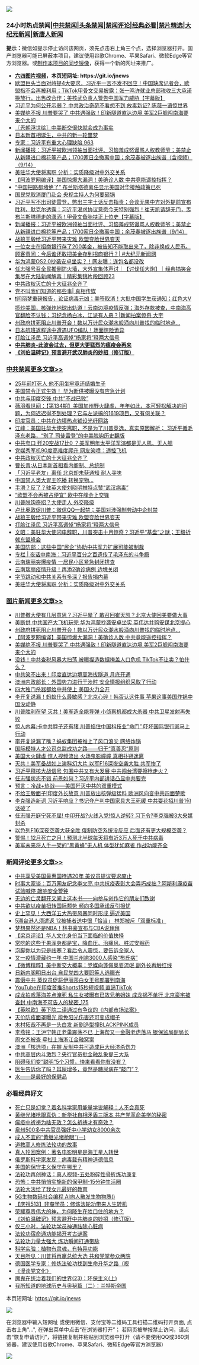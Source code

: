 ![](https://raw.githubusercontent.com/fqnews/bnews/master/64photo/fqnews-qr.jpg)

<div id="tt">
<h3>24小时热点禁闻|<a href="#%E4%B8%AD%E5%85%B1%E7%A6%81%E9%97%BB%E6%9B%B4%E5%A4%9A%E6%96%87%E7%AB%A0">中共禁闻</a>|<a href="#%E5%9B%BE%E7%89%87%E6%96%B0%E9%97%BB%E6%9B%B4%E5%A4%9A%E6%96%87%E7%AB%A0">头条禁闻</a>|<a href="#%E6%96%B0%E9%97%BB%E8%AF%84%E8%AE%BA%E6%9B%B4%E5%A4%9A%E6%96%87%E7%AB%A0">禁闻评论|<a href="#%E5%BF%85%E7%9C%8B%E7%BB%8F%E5%85%B8%E5%A5%BD%E6%96%87">经典必看|<a href="/video.md#%E7%A6%81%E7%89%87%E7%B2%BE%E9%80%89">禁片精选</a>|<a href="https://github.com/fqnews/djy/blob/master/gb/nf1351518.md#1">大纪元新闻</a>|<a href="https://github.com/fqnews/ntdtv/blob/master/gb/prog204.md#1">新唐人新闻</a></h3>
<div><b>提示：</b>微信如提示停止访问该网页，须先点击右上角三个点，选择浏览器打开。国产浏览器可能已屏蔽本项目，建议使用谷歌Chrome、苹果Safari、微软Edge等官方浏览器。或<a href="https://github.com/fqnews/bnews/blob/master/%E5%88%B6%E4%BD%9Cgit%E7%A6%81%E9%97%BB%E9%95%9C%E5%83%8F.md">制作本项目的同步镜像</a>，获得一个新的网址来推广。</div>
<ul>
<li><b><a href="http://d1.bdrive.tk/64.mp4" target="_blank">六四图片视频</a>，本页短网址: https://git.io/jnews</b></li>
<li><a href="/bannedvideo/20200915/1396454.md">欧盟巨头当面对峙提4大要求，习近平一言不发不回应！中国缺席记者会，欧盟指不会再被利用；TikTok甲骨文交易披露：张一鸣许就业总部税收三大承诺换放行，出售改合作；美核武负责人警告中国军力威胁【字幕版】</a></li>
<li><a href="/cnnews/20200914/1396392.md">习近平为何公开示弱？ 中共政治奇葩不看想不到 放毒新证? 陈薇一语惊世界</a></li>
<li><a href="/topimagenews/20200915/1396412.md">美媒绝不报 川普要哭了 中共遇强敌！印新隧道直达边境 美军2巨舰闯南海要来个大的</a></li>
<li><a href="/ssgc/20200915/1396500.md">〖兲朝浮世绘〗中美断交很快就会成为事实</a></li>
<li><a href="/comments/20200915/1396466.md">日本新首相诞生，中共的新一轮噩梦</a></li>
<li><a href="/bannedvideo/20200915/1396437.md">专家：习近平有重大心理缺陷 963</a></li>
<li><a href="/bannedvideo/20200915/1396634.md">新闻播报：习近平被欧洲领袖当面批评、习恼羞成怒谩骂人权教师爷；美禁止从新疆进口棉花等产品；1700家日企撤离中国；余茂春被逐出族谱（含视频）（9/14）</a></li>
<li><a href="/cbnews/20200915/1396445.md">美驻华大使将离职 分析：实质降级对中外交关系</a></li>
<li><a href="/topimagenews/20200915/1396667.md">【阿波罗网编译】美国惊爆大漏洞！美确诊人数 中共竟能遥控指挥？</a></li>
<li><a href="/headline/20200915/1396530.md">“中国把路都堵绝了” 布兰斯塔德离任显示美国对华接触政策已死</a></li>
<li><a href="/headline/20200915/1396569.md">国民党取消厦门赴会 央视主持人为何要砸锅</a></li>
<li><a href="/bannedvideo/20200915/1396675.md">习近平写不出司徒雷登，憋出三字土话反击指责；会谈无果中方对外提前宣布胜利，默克尔透露：习近平渴求协议意愿今天特别强烈！崔天凯请辞无门，羡布兰斯塔德走的潇洒！甲骨文备胎扶正上位史【字幕版】</a></li>
<li><a href="/bannedvideo/20200915/1396723.md">新闻播报：习近平被欧洲领袖当面批评、习恼羞成怒谩骂人权教师爷；美禁止从新疆进口棉花等产品；1700家日企撤离中国；余茂春被逐出族谱（9/14）</a></li>
<li><a href="/cbnews/20200915/1396609.md">战狼王毅给习近平带来灾难 欧盟变脸世界变天</a></li>
<li><a href="/bannedvideo/20200915/1396726.md">一位女士在招商银行存了200美金，被告知不能取出来了，除非换成人民币。顾客责问：今后谁还敢把美金存到招商银行？| #大纪元新闻网</a></li>
<li><a href="/finance/20200915/1396462.md">华为鸿蒙OS2.0抄袭安卓坐实？！网友曝：连包名都没改</a></li>
<li><a href="/bannedvideo/20200915/1396563.md">任志强号召全民推倒防火墙，大外宣集体声讨｜【讨伐任大炮】｜经典搞笑合集尽在大陆新闻解毒｜精彩集锦片段回顾23</a></li>
<li><a href="/cbnews/20200915/1396703.md">中共政权灭亡的十大征兆全齐了</a></li>
<li><a href="/bannedvideo/20200915/1396540.md">党不叫我们知道的那些事| 真相传媒</a></li>
<li><a href="/bannedvideo/20200915/1396627.md">❗️闫丽梦重磅报告，论证病毒元凶；美签取消！大批中国学生获通知；红色大V揽炒美国，核弹炸地球出轨道！云南边境疫情反弹；海外存款被查，中南海高官翻脸不认钱；习纪念杨白冰，江派有人悬？|新闻拍案惊奇 大宇</a></li>
<li><a href="/topimagenews/20200915/1396745.md">州政府拼死阻止川普开会！数以万计民众潮水般涌向川普找的临时地点…</a></li>
<li><a href="/comments/20200915/1396423.md">日本航班返程途中遭遇UFO编队！场面惊险诡异</a></li>
<li><a href="/cbnews/20200915/1396608.md">打脸江泽民 习近平高调悼“杨家将”释两大信号</a></li>
<li><b><a href="/comments/20200211/1275071.md" target="_blank">中共肺炎-此波会过去，但更大更猛烈的瘟疫会再来</a></b></li>
<li><b><a href="/comments/20200207/1272816.md" target="_blank">《刘伯温碑记》预言避开武汉肺炎的妙招（修订版）</a></b></li>
</ul>
</div>

<div class="catlist">
<h3><a href="/cbnews/" target="_blank">中共禁闻</a><span><a href="/cbnews/" target="_blank" rel="nofollow">更多文章>></a></span></h3>
<ul>
<li><a href="/cbnews/20200915/1396879.md" target="_blank">25年前打死人 他不用坐牢竟还结婚生子</a></li>
<li><a href="/cbnews/20200915/1396803.md" target="_blank">美国禁令正式生效！ 华为断供被曝没有应急计划</a></li>
<li><a href="/cbnews/20200915/1396782.md" target="_blank">中共与印度交锋 中共“不战已败”</a></li>
<li><a href="/cbnews/20200915/1396737.md" target="_blank">薇羽看世间：【第134期】美国加州野火肆虐，年年如此，本可轻松解决的问题，为何迟迟得不到处理？它与左派搞的1619项目，又有何关联？</a></li>
<li><a href="/cbnews/20200915/1396729.md" target="_blank">印度官员：中共在边境热点铺设光纤网路</a></li>
<li><a href="/cbnews/20200915/1396728.md" target="_blank">江峰：美国驻华大使突离职，不是为了川普竞选，真实原因解析； 习近平循毛泽东老路，“别了 司徒雷登”的中美脱钩历史翻版</a></li>
<li><a href="/cbnews/20200915/1396712.md" target="_blank">中共夸口 歼20空战17比0 ？美军明年太平洋军演都是无人机、无人舰</a></li>
<li><a href="/cbnews/20200915/1396711.md" target="_blank">党媒秀军机90度高难度爬升 网友笑喷：遥控飞机</a></li>
<li><a href="/cbnews/20200915/1396703.md" target="_blank">中共政权灭亡的十大征兆全齐了</a></li>
<li><a href="/cbnews/20200915/1396666.md" target="_blank">曹长青∶从日本新首相看内阁制、总统制</a></li>
<li><a href="/cbnews/20200915/1396669.md" target="_blank">「习近平老友」离任 北京却未获通知 耐人寻味</a></li>
<li><a href="/cbnews/20200915/1396668.md" target="_blank">中国禁人类大胃王吃播 转换宠物…</a></li>
<li><a href="/cbnews/20200915/1396636.md" target="_blank">手滑？反了？驻英大使刘晓明推特点赞“武汉病毒”</a></li>
<li><a href="/cbnews/20200915/1396635.md" target="_blank">“欧盟不会再被占便宜” 欧中在峰会上交锋</a></li>
<li><a href="/cbnews/20200915/1396538.md" target="_blank">川普脱钩奇招？大使走人 外交降级</a></li>
<li><a href="/cbnews/20200915/1396502.md" target="_blank">卢比奥敦促川普：微信QQ一起禁；美国对涉强制劳动中企封禁</a></li>
<li><a href="/cbnews/20200915/1396609.md" target="_blank">战狼王毅给习近平带来灾难 欧盟变脸世界变天</a></li>
<li><a href="/cbnews/20200915/1396608.md" target="_blank">打脸江泽民 习近平高调悼“杨家将”释两大信号</a></li>
<li><a href="/cbnews/20200915/1396582.md" target="_blank">文昭：美驻华大使闪电辞职，川普突击十月惊奇？习近平“基盘”之谜；王毅折戟东盟峰会</a></li>
<li><a href="/cbnews/20200915/1396488.md" target="_blank">美国防部：这些中国“民企”协助中共军力扩展可能被制裁</a></li>
<li><a href="/cbnews/20200915/1396483.md" target="_blank">专栏 | 夜话中南海：习近平百分之百遗传了毛泽东的斗争瘾</a></li>
<li><a href="/cbnews/20200915/1396470.md" target="_blank">云南瑞丽突爆疫情 一居民小区紧急封闭排查</a></li>
<li><a href="/cbnews/20200915/1396461.md" target="_blank">云南瑞丽疫情升级！再添2确诊病例 边境关闭</a></li>
<li><a href="/cbnews/20200915/1396451.md" target="_blank">字节跳动和中共关系有多深？报告揭内幕</a></li>
<li><a href="/cbnews/20200915/1396445.md" target="_blank">美驻华大使将离职 分析：实质降级对中外交关系</a></li>

</ul>
</div>
<div class="catlist">
<h3><a href="/topimagenews/" target="_blank">图片新闻</a><span><a href="/topimagenews/" target="_blank" rel="nofollow">更多文章>></a></span></h3>
<ul>
<li><a href="/topimagenews/20200915/1396933.md" target="_blank">川普撤大使有几层意思？习近平晕了 敢召回崔天凯？北京大使回美要做大事</a></li>
<li><a href="/topimagenews/20200915/1396918.md" target="_blank">美断供 中共国产大飞机玩完 华为鸿蒙抄袭安卓坐实 英伟达并购安谋北京提心</a></li>
<li><a href="/topimagenews/20200915/1396745.md" target="_blank">州政府拼死阻止川普开会！数以万计民众潮水般涌向川普找的临时地点…</a></li>
<li><a href="/topimagenews/20200915/1396667.md" target="_blank">【阿波罗网编译】美国惊爆大漏洞！美确诊人数 中共竟能遥控指挥？</a></li>
<li><a href="/topimagenews/20200915/1396412.md" target="_blank">美媒绝不报 川普要哭了 中共遇强敌！印新隧道直达边境 美军2巨舰闯南海要来个大的</a></li>
<li><a href="/topimagenews/20200914/1396330.md" target="_blank">没钱！中共查税风暴大扫荡 被曝捏造数据掩盖人口危机 TikTok不让卖？怕什么？</a></li>
<li><a href="/topimagenews/20200914/1396110.md" target="_blank">中共笑不出来！印度直达边境高海拔隧道 月底开通</a></li>
<li><a href="/topimagenews/20200914/1395997.md" target="_blank">澳洲内政部长：外国势力进行干涉时 安全情报组织采取了行动</a></li>
<li><a href="/topimagenews/20200914/1395979.md" target="_blank">四大独门杀器都给中共使上 美国火力全开</a></li>
<li><a href="/topimagenews/20200914/1395884.md" target="_blank">李开复说漏！蚂蚁什么最敏感？北京心碎！韩否认这件事 苹果这事美国炸锅中国没动静</a></li>
<li><a href="/topimagenews/20200913/1395867.md" target="_blank">川普胜利在望 灭共！美军造全能导弹 小侦察机都成大杀器 中共卫星发射再失败</a></li>
<li><a href="/topimagenews/20200913/1395801.md" target="_blank">惊人内幕:卡中共脖子还有猪 川普掐住中国科技业“命门” 吓坏国际银行家马上行动</a></li>
<li><a href="/topimagenews/20200913/1395698.md" target="_blank">李开复说漏了嘴？蚂蚁集团被推上了风口浪尖 网络炸锅</a></li>
<li><a href="/comments/20200913/1395615.md" target="_blank">国际模特人才公司总监成功之路——归于“真善忍”原则</a></li>
<li><a href="/topimagenews/20200913/1395531.md" target="_blank">美国大火肆虐 惊人视频流出 火场鬼影幢幢 真相扑朔迷离</a></li>
<li><a href="/topimagenews/20200913/1395421.md" target="_blank">灭共！美军备战如上演科幻大片 以军F16深夜空袭大胜 共军惨了</a></li>
<li><a href="/topimagenews/20200912/1395391.md" target="_blank">习近平释核大战信号 包围中共又有大发展 中共闯台湾要擦枪走火？</a></li>
<li><a href="/topimagenews/20200912/1395328.md" target="_blank">任志强状态不错 前景如何？​​​​​​​习近平内部讲话凸显中共要完</a></li>
<li><a href="/comments/20200912/1394984.md" target="_blank">预言：冷战+热战——美国歼灭中共的双重模式</a></li>
<li><a href="/topimagenews/20200911/1394829.md" target="_blank">不给王毅面子!印度外长故意 川普放出核弹级猛料 欧洲风向变中共四面楚歌</a></li>
<li><a href="/topimagenews/20200911/1394753.md" target="_blank">李克强造新词 习近平响应？书记夺产判中国家具大王死缓 中共耍花招川普1句话破了</a></li>
<li><a href="/topimagenews/20200911/1394720.md" target="_blank">任志强开庭宁死不屈! 中印开战?火线入党!惊人逆转? 习下令?李克强被3大央媒封杀</a></li>
<li><a href="/topimagenews/20200911/1394642.md" target="_blank">以色列F16深夜空袭大获全胜 俄制防空系统没反应 后面还有更大规模空袭？</a></li>
<li><a href="/topimagenews/20200911/1394634.md" target="_blank">警惕！12月死亡之月！预测北半球每天将有近3万人死于中共病毒</a></li>
<li><a href="/topimagenews/20200911/1394596.md" target="_blank">美军未来将人手一架的“黑黄蜂”无人机 体型犹如麻雀 作战功能齐全</a></li>

</ul>
</div>
<div class="catlist">
<h3><a href="/comments/" target="_blank">新闻评论</a><span><a href="/comments/" target="_blank" rel="nofollow">更多文章>></a></span></h3>
<ul>
<li><a href="/comments/20200915/1396941.md" target="_blank">中共享受美国最惠国待遇20年 美议员提议要求废止</a></li>
<li><a href="/comments/20200915/1396940.md" target="_blank">时事大家谈：百万网友纪念李文亮 中共抗疫表彰大会弄巧成拙？阿斯利康疫苗试验喊停 敲响安全警钟</a></li>
<li><a href="/comments/20200915/1396934.md" target="_blank">无边的亡灵翻开又阖上这本书——向参与创作它的朋友们致谢</a></li>
<li><a href="/comments/20200915/1396925.md" target="_blank">中共欲以疫苗扭转国际颓势 频向多国承诺反引担忧</a></li>
<li><a href="/comments/20200915/1396924.md" target="_blank">史上罕见！大西洋五大热带风暴同时形成 逼近美国</a></li>
<li><a href="/comments/20200915/1396923.md" target="_blank">5滞台港人须遣返 12被捕者送中很「恰当」 林郑被斥「双重标准」</a></li>
<li><a href="/comments/20200915/1396922.md" target="_blank">梦想果然还是NBA！林书豪宣布与CBA说拜拜</a></li>
<li><a href="/comments/20200915/1396919.md" target="_blank">【梁京评论】华人文化身份当下面临的价值抉择</a></li>
<li><a href="/comments/20200915/1396893.md" target="_blank">常吃的这些干果浑身都是宝，降血压、治痛风、胜过安眠药</a></li>
<li><a href="/comments/20200915/1396892.md" target="_blank">泡脚你以为只是祛寒？看后令人震惊，要告诉全家人</a></li>
<li><a href="/comments/20200915/1396853.md" target="_blank">又一疫情潜藏约一年 中国兰州逾3000人感染“布氏病”</a></li>
<li><a href="/comments/20200915/1396845.md" target="_blank">【微博精粹】美中断交大概率：党媒向蓬佩奥耍流氓 副外长再触红线</a></li>
<li><a href="/comments/20200915/1396831.md" target="_blank">日新内阁明日出台 自民党四大要职等人选曝光</a></li>
<li><a href="/comments/20200915/1396830.md" target="_blank">震慑中共 英议员促将伊丽莎白女王号部署到南海</a></li>
<li><a href="/comments/20200915/1396829.md" target="_blank">YouTube在印度首推Shorts15秒短视频 直逼TikTok</a></li>
<li><a href="/comments/20200915/1396794.md" target="_blank">成龙拍戏落海差点淹死 私生女被曝有已故兄弟姐妹 成龙祸不单行 北京豪宅被查封 中南海不可告人的秘密_175</a></li>
<li><a href="/comments/20200915/1396791.md" target="_blank">【英脱欧】英下院二读通过有争议的《内部市场法案》</a></li>
<li><a href="/comments/20200915/1396784.md" target="_blank">天价防疫面罩曝光 能免阳光伤害还可变成帽子</a></li>
<li><a href="/comments/20200915/1396783.md" target="_blank">木村拓哉不再是一头白发 新剧造型撞BLACKPINK成员</a></li>
<li><a href="/comments/20200915/1396772.md" target="_blank">李燕铭：王沪宁韩正老巢震荡不已 上海帮又一金融老虎落马 银保监局副局长周文杰被查 牵扯上海浙江金融窝案</a></li>
<li><a href="/comments/20200915/1396766.md" target="_blank">澳洲「核选项」在握 反制中共可造成巨大经济杀伤力</a></li>
<li><a href="/comments/20200915/1396756.md" target="_blank">中共高层内斗激烈？央行官员批金融乱象提三大系</a></li>
<li><a href="/comments/20200915/1396755.md" target="_blank">阻碍我们变“聪明”5个习惯，快来看看你有没有？</a></li>
<li><a href="/comments/20200915/1396754.md" target="_blank">医生告诉你了吗？耳屎增多，竟然是糖尿病在“敲门”？</a></li>
<li><a href="/comments/20200915/1396753.md" target="_blank">水——是最好的保健品</a></li>

</ul>
</div>

<div class="catlist">
<h3>必看经典好文</h3>
<ul>
<li><a href="/comments/20200704/1355375.md" target="_blank">死亡只是幻觉？着名科学家用能量学说解释：人不会真死</a></li>
<li><a href="/lifebaike/20180921/1001174.md" target="_blank">黄继光堵枪眼真伪：新华社自相矛盾三版本 共产党革命美学的秘密</a></li>
<li><a href="/comments/20200502/1322275.md" target="_blank">瘟疫中祈祷为啥无效？怎么祈祷才有奇效？</a></li>
<li><a href="/comments/20200704/783272.md" target="_blank">泉州500多中共官员强奸中小学幼女8000余次</a></li>
<li><a href="/lifebaike/20200527/1334909.md" target="_blank">成人不宜的“黄继光堵枪眼”(一)</a></li>
<li><a href="/comments/20200805/1375080.md" target="_blank">道教高人修炼法轮功的故事</a></li>
<li><a href="/comments/20200523/1332915.md" target="_blank">真人轮回案例：著名电影明星是海王星人转世</a></li>
<li><a href="/cbnews/20200823/1384378.md" target="_blank">俄罗斯科学家发现：病毒载有精神道德信息</a></li>
<li><a href="/lifebaike/20200520/1331379.md" target="_blank">美国的保守主义保守在哪里？</a></li>
<li><a href="/comments/20190516/1128964.md" target="_blank">法轮功再创神话：真人视频-五处粉碎性骨折炼功康复</a></li>
<li><a href="/baitai/20200711/1359005.md" target="_blank">恐怖：中共悄悄实施新的保甲制-15分钟生活圈</a></li>
<li><a href="/cbnews/20200516/1329218.md" target="_blank">法轮大法给了我女儿最好的教育</a></li>
<li><a href="/topimagenews/20200527/1335347.md" target="_blank">5G生物数码社会编程 AI向人散发生物物质()</a></li>
<li><a href="/cbnews/20200518/1330564.md" target="_blank">【庆祝513】非裔学员：修炼法轮功带来人生转机</a></li>
<li><a href="/comments/20200618/1346830.md" target="_blank">荣耀尊贵伟大的神，为何降生在牲口住的地方？</a></li>
<li><a href="/comments/20200207/1272816.md" target="_blank">《刘伯温碑记》预言避开中共肺炎的妙招（修订版）</a></li>
<li><a href="/health/20170626/780270.md" target="_blank">仅三小时，法轮功学员神通祛除心脏病</a></li>
<li><a href="/tculture/20121025/73079.md" target="_blank">法轮功宿命通功能揭开考古谜案</a></li>
<li><a href="/cbnews/20200816/1381005.md" target="_blank">法轮功力量太强大 炼功瞬间打通带脉</a></li>
<li><a href="/comments/20200605/783205.md" target="_blank">科学实验：植物有灵魂，有特异功能</a></li>
<li><a href="/comments/20200816/1381118.md" target="_blank">天目所见：川普将再赢总统大选 共和党掌参众两院</a></li>
<li><a href="/comments/20200607/783186.md" target="_blank">德国医学专家：修炼法轮功找到生命升华之路（视</a></li>
<li><a href="/comments/20200521/783167.md" target="_blank">《漫谈党文化》</a></li>
<li><a href="/ssgc/20180904/993719.md" target="_blank">魔鬼在统治着我们的世界(23)：环保主义(上)</a></li>
<li><a href="/tculture/xiulian/20170614/774347.md" target="_blank">我所知道的地球历史与奥秘篇（二）：兰特斯帝国</a></li>

</ul>
</div>

本页短网址: https://git.io/jnews

![](https://raw.githubusercontent.com/fqnews/bnews/master/64photo/fqnews-qr.jpg)

在浏览器中输入短网址 或使用微信、支付宝等二维码工具扫描二维码打开页面, 点击右上角"...", 在弹出菜单中点击“在浏览器打开”； 若网页被举报禁止访问，请点击“恢复申请访问”，将链接复制并粘贴到浏览器中打开（请不要使用QQ或360浏览器，建议使用谷歌Chrome、苹果Safari、微软Edge等官方浏览器）

![](https://raw.githubusercontent.com/fqnews/bnews/master/64photo/wx.jpg)